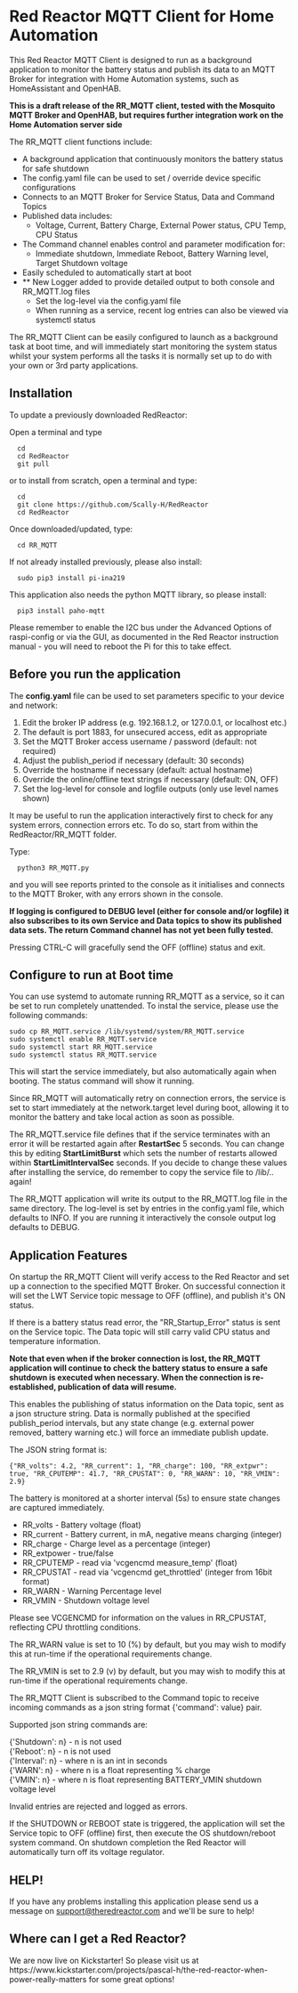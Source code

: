 <H1>Red Reactor MQTT Client for Home Automation</H1>

This Red Reactor MQTT Client is designed to run as a background application to 
monitor the battery status and publish its data to an MQTT Broker for 
integration with Home Automation systems, such as HomeAssistant and OpenHAB.

<b> This is a draft release of the RR_MQTT client, tested with the
Mosquito MQTT Broker and OpenHAB, but requires further integration work on 
the Home Automation server side</b>

The RR_MQTT client functions include:

- A background application that continuously monitors the battery status for safe shutdown
- The config.yaml file can be used to set / override device specific configurations
- Connects to an MQTT Broker for Service Status, Data and Command Topics
- Published data includes:
  - Voltage, Current, Battery Charge, External Power status, CPU Temp, CPU Status
- The Command channel enables control and parameter modification for:
  - Immediate shutdown, Immediate Reboot, Battery Warning level, Target Shutdown voltage
- Easily scheduled to automatically start at boot
- ** New Logger added to provide detailed output to both console and RR_MQTT.log files
  - Set the log-level via the config.yaml file
  - When running as a service, recent log entries can also be viewed via systemctl status

The RR_MQTT Client can be easily configured to launch as a background task at boot time, and will immediately start monitoring the system status whilst your system performs all the tasks it is normally set up to do with your own or 3rd party applications.

<h2>Installation</h2>

To update a previously downloaded RedReactor:

Open a terminal and type

```
  cd
  cd RedReactor
  git pull
```
or to install from scratch, open a terminal and type:
```
  cd
  git clone https://github.com/Scally-H/RedReactor
  cd RedReactor
```
Once downloaded/updated, type:
```
  cd RR_MQTT
```

If not already installed previously, please also install:
```
  sudo pip3 install pi-ina219
```

This application also needs the python MQTT library, so please install:
```
  pip3 install paho-mqtt
```


Please remember to enable the I2C bus under the Advanced Options of raspi-config or via the GUI, as documented in the Red Reactor instruction manual - you will need to reboot the Pi for this to take effect.


<H2>Before you run the application </h2>

The <b>config.yaml</b> file can be used to set parameters specific to your device and network:

1. Edit the broker IP address (e.g. 192.168.1.2, or 127.0.0.1, or localhost etc.)
2. The default is port 1883, for unsecured access, edit as appropriate
3. Set the MQTT Broker access username / password (default: not required)
4. Adjust the publish_period if necessary (default: 30 seconds)
5. Override the hostname if necessary (default: actual hostname)
6. Override the online/offline text strings if necessary (default: ON, OFF)
7. Set the log-level for console and logfile outputs (only use level names shown)

It may be useful to run the application interactively first to check for any 
system errors, connection errors etc. To do so, start from within the
RedReactor/RR_MQTT folder.

Type:
```
  python3 RR_MQTT.py
```
and you will see reports printed to the console as it initialises and connects to the MQTT Broker, with any errors shown in the console.

<b> If logging is configured to DEBUG level (either for console and/or logfile) it also subscribes
to its own Service and Data topics to show its published data sets. The return Command 
channel has not yet been fully tested.</b>

Pressing CTRL-C will gracefully send the OFF (offline) status and exit.

<H2>Configure to run at Boot time</h2>

You can use systemd to automate running RR_MQTT as a service, so it can be set to run completely unattended.
To instal the service, please use the following commands:

```
sudo cp RR_MQTT.service /lib/systemd/system/RR_MQTT.service
sudo systemctl enable RR_MQTT.service
sudo systemctl start RR_MQTT.service
sudo systemctl status RR_MQTT.service
```
This will start the service immediately, but also automatically again when booting. The status command will show it running.

Since RR_MQTT will automatically retry on connection errors, the service is set to start immediately at the network.target level during boot, allowing it to monitor the battery and take local action as soon as possible.

The RR_MQTT.service file defines that if the service terminates with an error it will be restarted again after <b>RestartSec</b> 5 seconds.  You can change this by editing <b>StartLimitBurst</b> which sets the number of restarts allowed within <b>StartLimitIntervalSec</b> seconds. If you decide to change these values after installing the service, do remember to copy the service file to /lib/.. again!

The RR_MQTT application will write its output to the RR_MQTT.log file in the same directory. The log-level is set by entries in the config.yaml file, which defaults to INFO. If you are running it interactively the console output log defaults to DEBUG.


<H2>Application Features</H2>

On startup the RR_MQTT Client will verify access to the Red Reactor and 
set up a connection to the specified MQTT Broker. On successful connection it
will set the LWT Service topic message to OFF (offline), and publish it's ON status.

If there is a battery status read error, the "RR_Startup_Error" status is sent
on the Service topic. The Data topic will still carry valid CPU status and temperature information.

<b>Note that even when if the broker connection is lost, the RR_MQTT application
will continue to check the battery status to ensure a safe shutdown is executed
when necessary. When the connection is re-established, publication of data will
resume.</b>

This enables the publishing of status information on the Data topic, sent as a
json structure string. Data is normally published at the specified publish_period
intervals, but any state change (e.g. external power removed, battery warning etc.)
will force an immediate publish update.

The JSON string format is:
```
{"RR_volts": 4.2, "RR_current": 1, "RR_charge": 100, "RR_extpwr": true, "RR_CPUTEMP": 41.7, "RR_CPUSTAT": 0, "RR_WARN": 10, "RR_VMIN": 2.9}
```

The battery is monitored at a shorter interval (5s) to ensure state changes are
captured immediately.

- RR_volts - Battery voltage (float)
- RR_current - Battery current, in mA, negative means charging (integer)
- RR_charge - Charge level as a percentage (integer)
- RR_extpower - true/false
- RR_CPUTEMP - read via 'vcgencmd measure_temp' (float)
- RR_CPUSTAT - read via 'vcgencmd get_throttled' (integer from 16bit format)
- RR_WARN - Warning Percentage level
- RR_VMIN - Shutdown voltage level

Please see VCGENCMD for information on the values in RR_CPUSTAT, reflecting
CPU throttling conditions.

The RR_WARN value is set to 10 (%) by default, but you may wish to modify this
at run-time if the operational requirements change.

The RR_VMIN is set to 2.9 (v) by default, but you may wish to modify this
at run-time if the operational requirements change.

The RR_MQTT Client is subscribed to the Command topic to receive incoming
commands as a json string format {'command': value} pair.

Supported json string commands are:<br>

{'Shutdown': n} - n is not used<br>
{'Reboot': n} - n is not used<br>
{'Interval': n} - where n is an int in seconds<br>
{'WARN': n} - where n is a float representing % charge<br>
{'VMIN': n} - where n is  float representing BATTERY_VMIN shutdown voltage level<br>

Invalid entries are rejected and logged as errors.

If the SHUTDOWN or REBOOT state is triggered, the application will set the 
Service topic to OFF (offline) first, then execute the OS shutdown/reboot 
system command. On shutdown completion the Red Reactor will automatically 
turn off its voltage regulator.

<H2>HELP!</H2>

If you have any problems installing this application please send us a message on support@theredreactor.com and we'll be sure to help!

<H2>Where can I get a Red Reactor?</H2>
We are now live on Kickstarter!
So please visit us at https://www.kickstarter.com/projects/pascal-h/the-red-reactor-when-power-really-matters for some great options!
 
